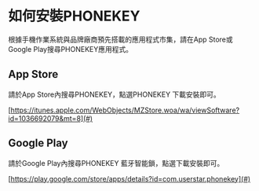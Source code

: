 # 如何安裝PHONEKEY

根據手機作業系統與品牌廠商預先搭載的應用程式市集，請在App Store或Google Play搜尋PHONEKEY應用程式。

## App Store

請於App Store內搜尋PHONEKEY，點選PHONEKEY 下載安裝即可。

[https://itunes.apple.com/WebObjects/MZStore.woa/wa/viewSoftware?id=1036692079&mt=8](#)

## Google Play

請於Google Play內搜尋PHONEKEY 藍牙智能鎖，點選下載安裝即可。

[https://play.google.com/store/apps/details?id=com.userstar.phonekey](#)



